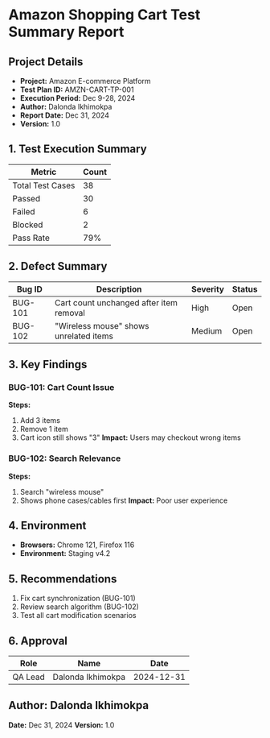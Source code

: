 
# Amazon Shopping Cart Test Summary Report

## Project Details

- **Project:** Amazon E-commerce Platform
- **Test Plan ID:** AMZN-CART-TP-001
- **Execution Period:** Dec 9-28, 2024
- **Author:** Dalonda Ikhimokpa
- **Report Date:** Dec 31, 2024
- **Version:** 1.0

## 1. Test Execution Summary

| Metric           | Count |
| ---------------- | ----- |
| Total Test Cases | 38    |
| Passed           | 30    |
| Failed           | 6     |
| Blocked          | 2     |
| Pass Rate        | 79%   |

## 2. Defect Summary

| Bug ID  | Description                             | Severity | Status |
| ------- | --------------------------------------- | -------- | ------ |
| BUG-101 | Cart count unchanged after item removal | High     | Open   |
| BUG-102 | "Wireless mouse" shows unrelated items  | Medium   | Open   |

## 3. Key Findings

### BUG-101: Cart Count Issue

**Steps:**

1. Add 3 items
2. Remove 1 item
3. Cart icon still shows "3"
   **Impact:** Users may checkout wrong items

### BUG-102: Search Relevance

**Steps:**

1. Search "wireless mouse"
2. Shows phone cases/cables first
   **Impact:** Poor user experience

## 4. Environment

- **Browsers:** Chrome 121, Firefox 116
- **Environment:** Staging v4.2

## 5. Recommendations

1. Fix cart synchronization (BUG-101)
2. Review search algorithm (BUG-102)
3. Test all cart modification scenarios

## 6. Approval

| Role    | Name              | Date       |
| ------- | ----------------- | ---------- |
| QA Lead | Dalonda Ikhimokpa | 2024-12-31 |

## Author: Dalonda Ikhimokpa

**Date:** Dec 31, 2024
**Version:** 1.0